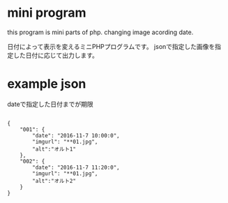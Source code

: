 # mini program

this program is mini parts of php.
changing image acording date.

日付によって表示を変えるミニPHPプログラムです。
jsonで指定した画像を指定した日付に応じて出力します。


# example json

dateで指定した日付までが期限

```

{
	"001": {
		"date": "2016-11-7 10:00:0",
		"imgurl": "**01.jpg",
        "alt":"オルト1"
	},
   	"002": {
		"date": "2016-11-7 11:20:0",
		"imgurl": "**01.jpg",
        "alt":"オルト2"
	}
}

```


